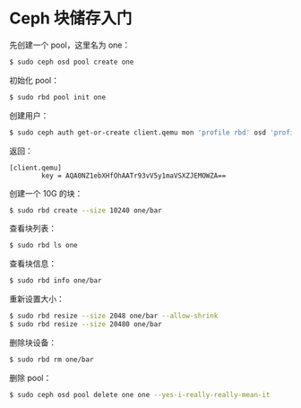 # Ceph 块储存入门

先创建一个 pool，这里名为 one：

```bash
$ sudo ceph osd pool create one
```

初始化 pool：

```bash
$ sudo rbd pool init one
```

创建用户：

```bash
$ sudo ceph auth get-or-create client.qemu mon 'profile rbd' osd 'profile rbd pool=vms, profile rbd-read-only pool=images' mgr 'profile rbd pool=images'
```

返回：

```
[client.qemu]
        key = AQA0NZ1ebXHfOhAATr93vV5y1maVSXZJEMOWZA==
```

创建一个 10G 的块：

```bash
$ sudo rbd create --size 10240 one/bar
```

查看块列表：

```bash
$ sudo rbd ls one
```

查看块信息：

```bash
$ sudo rbd info one/bar
```

重新设置大小：

```bash
$ sudo rbd resize --size 2048 one/bar --allow-shrink
$ sudo rbd resize --size 20480 one/bar
```

删除块设备：

```bash
$ sudo rbd rm one/bar
```

删除 pool：

```bash
$ sudo ceph osd pool delete one one --yes-i-really-really-mean-it
```

